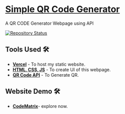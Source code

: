# <a href="https://Koshikamani.github.io/qrgenerator" target="_blank">Simple QR Code Generator</a>
<p align="justify">A QR CODE Generator Webpage using API</p>

[![Repository Status](https://img.shields.io/badge/Repository%20Status-Maintained-dark%20green.svg)](https://github.com/Koshikamani/qrgenerator)



## Tools Used 🛠️
* [<b>Vercel</b>](https://vercel.com/) - To host my static website.
* [<b>HTML, CSS, JS</b>](https://www.w3schools.com/css/default.asp) - To create UI of this webpage.
* [<b>QR Code API</b>](https://goqr.me/api/) - To Generate QR.
## Website Demo 🛠️
* [<b>CodeMatrix</b>](https://qrgenerator-7fxq.vercel.app/)- explore now.
